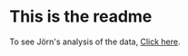 # This is the readme

To see Jörn's analysis of the data, [Click here](https://nbviewer.jupyter.org/github/shachar-r/Profit-RS/blob/master/J%C3%B6rn%20-%20Pegasus%20summary%20statistics.ipynb?flush_cache=true).
